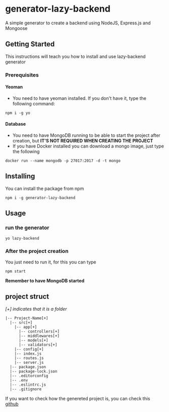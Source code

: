 # generator-lazy-backend
A simple generator to create a backend using NodeJS, Express.js and Mongoose
## Getting Started
This instructions will teach you how to install and use lazy-backend generator
### Prerequisites
#### Yeoman
- You need to have yeoman installed. If you don't have it, type the following command: 
```
npm i -g yo
```
#### Database
- You need to have MongoDB running to be able to start the project after creation, but **IT'S NOT REQUIRED WHEN CREATING THE PROJECT**
- If you have Docker installed you can download a mongo image, just type the following
```
docker run --name mongodb -p 27017:2017 -d -t mongo
```
## Installing
You can install the package from npm
```
npm i -g generator-lazy-backend
```
## Usage
### run the generator
```
yo lazy-backend
```
### After the project creation
You just need to run it, for this you can type
```
npm start
```
**Remember to have MongoDB started**
## project struct
*[+] indicates that it is a folder*
```
|-- Project-Name[+]
  |-- src[+]
    |-- app[+]
      |-- controllers[+]
      |-- middlewares[+]
      |-- models[+]
      |-- validators[+]
    |-- config[+]
    |-- index.js
    |-- routes.js
    |-- server.js
  |-- package.json
  |-- package-lock.json
  |-- .editorconfig
  |-- .env
  |-- .eslintrc.js
  |-- .gitignore
  ```
  If you want to check how the genereted project is, you can check this [github](https://github.com/UnDer-7/template-project)
  
